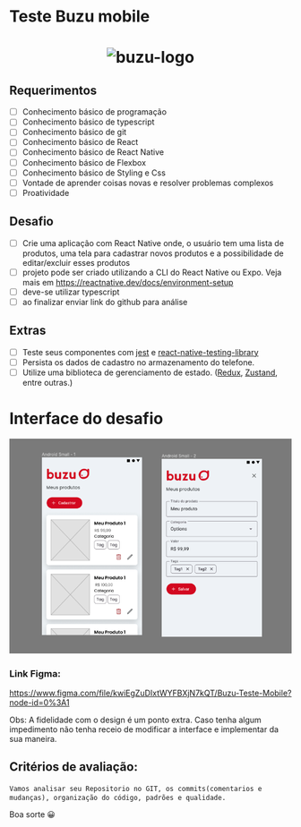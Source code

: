 # Teste Buzu mobile

<h1 align="center">
    <img alt="buzu-logo" title="buzu-logo" src="https://avatars.githubusercontent.com/u/104653022?s=400&u=5102762a2495ea2a49c87d1b13e0d95e0ade7337&v=4" />
</h1>

## Requerimentos

- [ ] Conhecimento básico de programação
- [ ] Conhecimento básico de typescript
- [ ] Conhecimento básico de git
- [ ] Conhecimento básico de React
- [ ] Conhecimento básico de React Native
- [ ] Conhecimento básico de Flexbox
- [ ] Conhecimento básico de Styling e Css
- [ ] Vontade de aprender coisas novas e resolver problemas complexos
- [ ] Proatividade

## Desafio

- [ ] Crie uma aplicação com React Native onde, o usuário tem uma lista de produtos, uma tela para cadastrar novos produtos e a possibilidade de editar/excluir esses produtos
- [ ] projeto pode ser criado utilizando a CLI do React Native ou Expo. Veja mais em https://reactnative.dev/docs/environment-setup
- [ ] deve-se utilizar typescript
- [ ] ao finalizar enviar link do github para análise

## Extras

- [ ] Teste seus componentes com [jest] e [react-native-testing-library]
- [ ] Persista os dados de cadastro no armazenamento do telefone.
- [ ] Utilize uma biblioteca de gerenciamento de estado. ([Redux], [Zustand], entre outras.)

# Interface do desafio

![Mockup Photo](./assets/Screen%20Shot%202022-08-18%20at%2013.53.49.png 'Buzu Mobile Test')

### Link Figma: 

https://www.figma.com/file/kwiEgZuDIxtWYFBXjN7kQT/Buzu-Teste-Mobile?node-id=0%3A1

Obs: A fidelidade com o design é um ponto extra. Caso tenha algum impedimento não tenha receio de modificar a interface e implementar da sua maneira.


## Critérios de avaliação:
```
Vamos analisar seu Repositorio no GIT, os commits(comentarios e mudanças), organização do código, padrões e qualidade.
```

Boa sorte 😀

[jest]: https://jestjs.io/pt-BR/
[Redux]: https://redux-toolkit.js.org/
[Zustand]: https://github.com/pmndrs/zustand
[react-native-testing-library]: https://callstack.github.io/react-native-testing-library/

